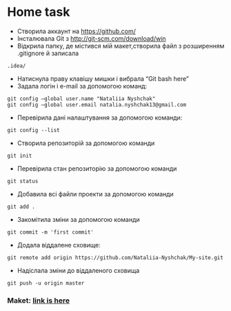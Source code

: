 # Home task
* Створила аккаунт на https://github.com/ 
* Інсталювала Git з http://git-scm.com/download/win 
* Відкрила папку, де містився мій макет,створила файл з розширенням .gitignore й записала 
``` 
.idea/
```
* Натиснула праву клавішу мишки і вибрала “Git bаsh here” 
* Задала логін і e-mail за допомогою команд: 
 ```
 git config —global user.name "Nataliia Nyshchak" 
 git config —global user.email natalia.nyshchak13@gmail.com 
 ```
* Перевірила дані налаштування за допомогою команди: 
```
git config --list 
```
* Створила репозиторій за допомогою команди 
```
git init 
```
* Перевірила стан репозиторію за допомогою команди
```
git status 
```
* Добавила всі файли проекти за допомогою команди 
```
git add .
```
* Закомітила зміни за допомогою команди 
```
git commit -m 'first commit' 
```
* Додала віддалене сховище: 
```
git remote add origin https://github.com/Nataliia-Nyshchak/My-site.git 
```
* Надіслала зміни до віддаленого сховища 
```
git push -u origin master
```

### Maket: [link is here](http://school.ukietech.com/mod/assign/view.php?id=25)
